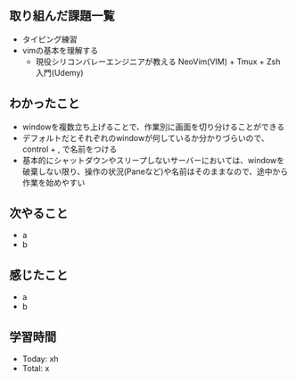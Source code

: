 ## 取り組んだ課題一覧
- タイピング練習
- vimの基本を理解する
  - 現役シリコンバレーエンジニアが教える NeoVim(VIM) + Tmux + Zsh 入門(Udemy)
## わかったこと
- windowを複数立ち上げることで、作業別に画面を切り分けることができる
- デフォルトだとそれぞれのwindowが何しているか分かりづらいので、control + , で名前をつける
- 基本的にシャットダウンやスリープしないサーバーにおいては、windowを破棄しない限り、操作の状況(Paneなど)や名前はそのままなので、途中から作業を始めやすい
## 次やること
- a
- b
## 感じたこと
- a
- b
## 学習時間
- Today: xh
- Total: x
